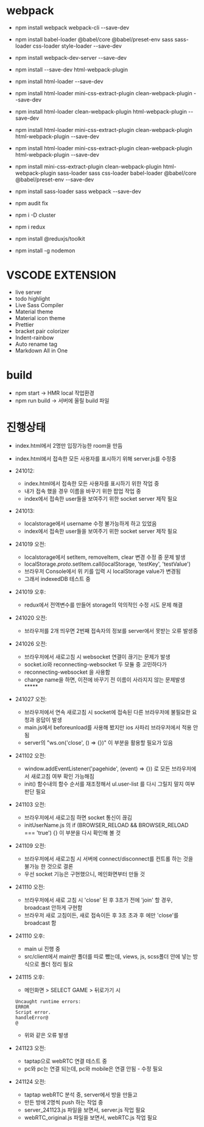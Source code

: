 # webpack

- npm install webpack webpack-cli --save-dev
- npm install babel-loader @babel/core @babel/preset-env sass sass-loader css-loader style-loader --save-dev
- npm install webpack-dev-server --save-dev
- npm install --save-dev html-webpack-plugin
- npm install html-loader --save-dev
- npm install html-loader mini-css-extract-plugin clean-webpack-plugin --save-dev
- npm install html-loader clean-webpack-plugin html-webpack-plugin --save-dev
- npm install html-loader mini-css-extract-plugin clean-webpack-plugin html-webpack-plugin --save-dev
- npm install html-loader mini-css-extract-plugin clean-webpack-plugin html-webpack-plugin --save-dev
- npm install mini-css-extract-plugin clean-webpack-plugin html-webpack-plugin sass-loader sass css-loader babel-loader @babel/core @babel/preset-env --save-dev
- npm install sass-loader sass webpack --save-dev
- npm audit fix

- npm i -D cluster
- npm i redux
- npm install @reduxjs/toolkit
- npm install -g nodemon

# VSCODE EXTENSION

- live server
- todo highlight
- Live Sass Compiler
- Material theme
- Material icon theme
- Prettier
- bracket pair colorizer
- Indent-rainbow
- Auto rename tag
- Markdown All in One

# build

- npm start -> HMR local 작업환경
- npm run build -> 서버에 올릴 build 파일

# 진행상태

- index.html에서 2명만 입장가능한 room을 만듬
- index.html에서 접속한 모든 사용자를 표시하기 위해 server.js를 수정중
- 241012:
  - index.html에서 접속한 모든 사용자를 표시하기 위한 작업 중
  - 내가 접속 했을 경우 이름을 바꾸기 위한 팝업 작업 중
  - index에서 접속한 user들을 보여주기 위한 socket server 제작 필요
- 241013:

  - localstorage에서 username 수정 불가능하게 하고 있었음
  - index에서 접속한 user들을 보여주기 위한 socket server 제작 필요

- 241019 오전:

  - localstorage에서 setItem, removeItem, clear 변경 수정 중 문제 발생
  - localStorage._proto_.setItem.call(localStorage, 'testKey', 'testValue')
  - 브라우저 Console에서 위 키를 입력 시 localStorage value가 변경됨
  - 그래서 indexedDB 테스트 중

- 241019 오후:

  - redux에서 전역변수를 만들어 storage의 악의적인 수정 시도 문제 해결

- 241020 오전:

  - 브라우저를 2개 띄우면 2번째 접속자의 정보를 server에서 못받는 오류 발생중

- 241026 오전:

  - 브라우저에서 새로고침 시 websocket 연결이 끊기는 문제가 발생
  - socket.io와 reconnecting-websocket 두 모듈 중 고민하다가
  - reconnecting-websocket 을 사용함
  - change name을 하면, 이전에 바꾸기 전 이름이 사라지지 않는 문제발생\*\*\*\*\*

- 241027 오전:

  - 브라우저에서 연속 새로고침 시 socket에 접속된 다른 브라우저에 불필요한 요청과 응답이 발생
  - main.js에서 beforeunload를 사용해 봤지만 ios 사파리 브라우저에서 적용 안됨
  - server의 "ws.on('close', () => {})" 이 부분을 활용할 필요가 있음

- 241102 오전:

  - window.addEventListener('pagehide', (event) => {}) 로 모든 브라우저에서 새로고침 여부 확인 가능해짐
  - init() 함수내의 함수 순서를 재조정해서 ul.user-list 를 다시 그릴지 말지 여부 판단 필요

- 241103 오전:

  - 브라우저에서 새로고침 하면 socket 통신이 끊김
  - initUserName.js 의 if (BROWSER_RELOAD && BROWSER_RELOAD === 'true') {} 이 부분을 다시 확인해 볼 것

- 241109 오전:

  - 브라우저에서 새로고침 시 서버에 connect/disconnect를 컨트롤 하는 것을 불가능 한 것으로 결론
  - 우선 socket 기능은 구현했으니, 메인화면부터 만들 것

- 241110 오전:

  - 브라우저에서 새로 고침 시 'close' 된 후 3초가 전에 'join' 할 경우, broadcast 안하게 구현함
  - 브라우저 새로 고침이든, 새로 접속이든 후 3초 초과 후 에만 'close'를 broadcast 함

- 241110 오후:

  - main ui 진행 중
  - src/client에서 main만 폴더를 따로 뺐는데, views, js, scss폴더 안에 넣는 방식으로 폴더 정리 필요

- 241115 오후:

  - 메인화면 > SELECT GAME > 뒤로가기 시

  ```
  Uncaught runtime errors:
  ERROR
  Script error.
  handleError@
  @
  ```

  - 위와 같은 오류 발생

- 241123 오전:

  - taptap으로 webRTC 연결 테스트 중
  - pc와 pc는 연결 되는데, pc와 mobile은 연결 안됨 - 수정 필요

- 241124 오전:

  - taptap webRTC 분석 중, server에서 방을 만들고
  - 만든 방에 2명씩 push 하는 작업 중
  - server_241123.js 파일을 보면서, server.js 작업 필요
  - webRTC_original.js 파일을 보면서, webRTC.js 작업 필요
